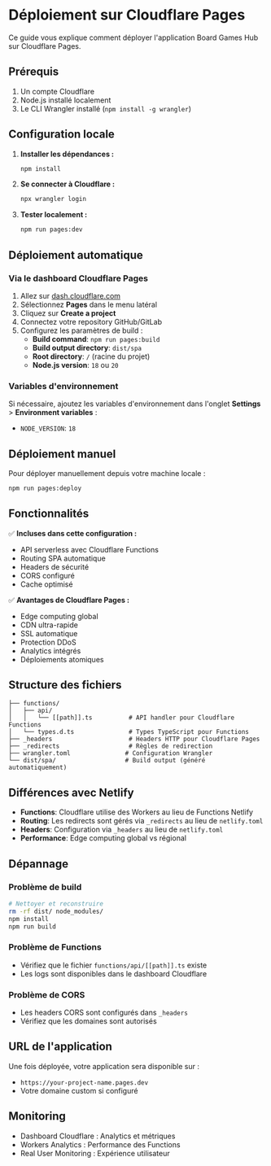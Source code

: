 # Déploiement sur Cloudflare Pages

Ce guide vous explique comment déployer l'application Board Games Hub sur Cloudflare Pages.

## Prérequis

1. Un compte Cloudflare
2. Node.js installé localement
3. Le CLI Wrangler installé (`npm install -g wrangler`)

## Configuration locale

1. **Installer les dépendances :**
   ```bash
   npm install
   ```

2. **Se connecter à Cloudflare :**
   ```bash
   npx wrangler login
   ```

3. **Tester localement :**
   ```bash
   npm run pages:dev
   ```

## Déploiement automatique

### Via le dashboard Cloudflare Pages

1. Allez sur [dash.cloudflare.com](https://dash.cloudflare.com)
2. Sélectionnez **Pages** dans le menu latéral
3. Cliquez sur **Create a project**
4. Connectez votre repository GitHub/GitLab
5. Configurez les paramètres de build :
   - **Build command**: `npm run pages:build`
   - **Build output directory**: `dist/spa`
   - **Root directory**: `/` (racine du projet)
   - **Node.js version**: `18` ou `20`

### Variables d'environnement

Si nécessaire, ajoutez les variables d'environnement dans l'onglet **Settings** > **Environment variables** :
- `NODE_VERSION`: `18`

## Déploiement manuel

Pour déployer manuellement depuis votre machine locale :

```bash
npm run pages:deploy
```

## Fonctionnalités

✅ **Incluses dans cette configuration :**
- API serverless avec Cloudflare Functions
- Routing SPA automatique
- Headers de sécurité
- CORS configuré
- Cache optimisé

✅ **Avantages de Cloudflare Pages :**
- Edge computing global
- CDN ultra-rapide
- SSL automatique
- Protection DDoS
- Analytics intégrés
- Déploiements atomiques

## Structure des fichiers

```
├── functions/
│   ├── api/
│   │   └── [[path]].ts          # API handler pour Cloudflare Functions
│   └── types.d.ts               # Types TypeScript pour Functions
├── _headers                     # Headers HTTP pour Cloudflare Pages
├── _redirects                   # Règles de redirection
├── wrangler.toml               # Configuration Wrangler
└── dist/spa/                   # Build output (généré automatiquement)
```

## Différences avec Netlify

- **Functions**: Cloudflare utilise des Workers au lieu de Functions Netlify
- **Routing**: Les redirects sont gérés via `_redirects` au lieu de `netlify.toml`
- **Headers**: Configuration via `_headers` au lieu de `netlify.toml`
- **Performance**: Edge computing global vs régional

## Dépannage

### Problème de build
```bash
# Nettoyer et reconstruire
rm -rf dist/ node_modules/
npm install
npm run build
```

### Problème de Functions
- Vérifiez que le fichier `functions/api/[[path]].ts` existe
- Les logs sont disponibles dans le dashboard Cloudflare

### Problème de CORS
- Les headers CORS sont configurés dans `_headers`
- Vérifiez que les domaines sont autorisés

## URL de l'application

Une fois déployée, votre application sera disponible sur :
- `https://your-project-name.pages.dev`
- Votre domaine custom si configuré

## Monitoring

- Dashboard Cloudflare : Analytics et métriques
- Workers Analytics : Performance des Functions
- Real User Monitoring : Expérience utilisateur
